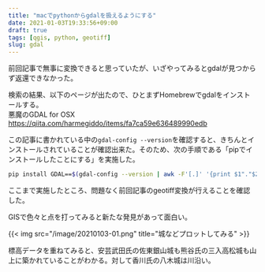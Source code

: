 ```yaml
---
title: "macでpythonからgdalを扱えるようにする"
date: 2021-01-03T19:33:56+09:00
draft: true
tags: [qgis, python, geotiff]
slug: gdal
---
```

前回記事で無事に変換できると思っていたが、いざやってみるとgdalが見つからず返還できなかった。

検索の結果、以下のページが出たので、ひとまずHomebrewでgdalをインストールする。  
悪魔のGDAL for OSX  
https://qiita.com/harmegiddo/items/fa7ca59e636489990edb

この記事に書かれている中の`gdal-config --version`を確認すると、きちんとインストールされていることが確認出来た。そのため、次の手順である「pipでインストールしたことにする」を実施した。

```zsh
pip install GDAL==$(gdal-config --version | awk -F'[.]' '{print $1"."$2}')
```

ここまで実施したところ、問題なく前回記事のgeotiff変換が行えることを確認した。

GISで色々と点を打ってみると新たな発見があって面白い。

{{< img src="/image/20210103-01.png" title="城などプロットしてみる" >}}

標高データを重ねてみると、安芸武田氏の佐東銀山城も熊谷氏の三入高松城も山上に築かれていることがわかる。対して香川氏の八木城は川沿い。
